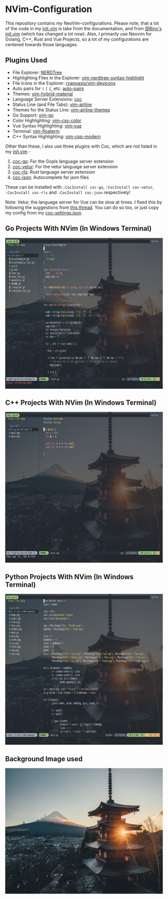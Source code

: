 # NVim-Configuration
This repository contains my NeoVim-configurations. Please note, that a lot of the code in my [init.vim](/init.vim) is take from the documentation, and from [@Binx's init.vim](https://github.com/Binx-Codes/NeoVim-config) (which has changed a lot now). Also, I primarily use Neovim for Golang, C++, Rust and Vue Projects, so a lot of my configurations are centered towards those languages.

## Plugins Used
 
- File Explorer: [NERDTree](https://github.com/scrooloose/NERDTree)
- Highlighting Files in the Explorer: [vim-nerdtree-syntax-highlight](https://github.com/tiagofumo/vim-nerdtree-syntax-highlight)
- File Icons in the Explorer: [ryanoasis/vim-devicons](https://github.com/ryanoasis/vim-devicons)
- Auto pairs for `(` `[` `{`, etc: [auto-pairs](https://github.com/jiangmiao/auto-pairs)
- Themes: [vim-hybrid-material](https://github.com/kristijanhusak/vim-hybrid-material)
- Language Server Extensions: [coc](https://github.com/neoclide/coc.nvim)
- Status Line (and File Tabs): [vim-airline](https://github.com/vim-airline/vim-airline)
- Themes for the Status Line: [vim-airline-themes](https://github.com/vim-airline/vim-airline-themes)
- Go Support: [vim-go](https://github.com/fatih/vim-go)
- Color Highlighting: [vim-css-color](https://github.com/ap/vim-css-color)
- Vue Syntax Highlighting: [vim-vue](https://github.com/posva/vim-vue)
- Terminal: [vim-floaterm](https://github.com/voldikss/vim-floaterm)
- C++ Syntax Highlighting: [vim-cpp-modern](bfrg/vim-cpp-modern)


Other than these, I also use three plugins with Coc, which are not listed in my [init.vim](/init.vim) -
1. [coc-go](https://github.com/josa42/coc-go): For the Gopls language server extension
2. [coc-vetur](https://github.com/neoclide/coc-vetur): For  the vetur language server extension
3. [coc-rls](https://github.com/neoclide/coc-rls): Rust language server extension
4. [coc-json](https://github.com/neoclide/coc-json): Autocomplete for json files

These can be installed with `:CocInstall coc-go`, `:CocInstall coc-vetur`, `:CocInstall coc-rls` and `:CocInstall coc-json` respectively!

Note: Vetur, the language server for Vue can be slow at times. I fixed this by following the suggestions from [this thread](https://github.com/vuejs/vetur/issues/2192). You can do so too, or just copy my config from my [coc-settings.json](/coc-settings.json).

## Go Projects With NVim (In Windows Terminal)

<p align="center">
  <img src="/nvim_go_image.png" height="480" />
</p>

## C++ Projects With NVim (In Windows Terminal)

<p align="center">
 <img src="/nvim_cpp_image.png" height="480" />
</p>

## Python Projects With NVim (In Windows Terminal)

<p align="center">
 <img src="/nvim_python_image.png" height="480" />
</p>

## Background Image used

<p align="center">
  <img src="/bgimg_tower.jpg" height="400" />
</p>
